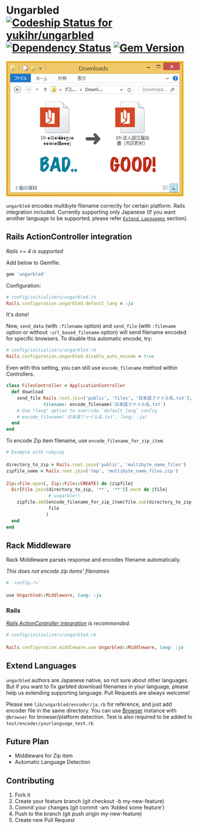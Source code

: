 # Ungarbled [![Codeship Status for yukihr/ungarbled](https://codeship.io/projects/02d09c20-038a-0132-b307-2245b76790d6/status)](https://codeship.io/projects/30462) [![Dependency Status](https://gemnasium.com/yukihr/ungarbled.svg)](https://gemnasium.com/yukihr/ungarbled) [![Gem Version](https://badge.fury.io/rb/ungarbled.svg)](http://badge.fury.io/rb/ungarbled)

![ungarbled](./readme/readme.png)

`ungarbled` encodes multibyte filename correctly for certain platform. Rails integration included. Currently supporting only Japanese (If you want another language to be supported, please refer [`Extend Languages`](#extend-languages) section).

## Rails ActionController integration

_Rails >= 4 is supported_

Add below to Gemfile.

```ruby
gem 'ungarbled'
```

Configuration:

```ruby
# config/initializers/ungarbled.rb
Rails.configuration.ungarbled.default_lang = :ja
```

It's done!

Now, `send_data` (with `:filename` option) and `send_file` (with `:filename` option or without `:url_based_filename` option) will send filename encoded for specific browsers. To disable this automatic encode, try:

```ruby
# config/initializers/ungarbled.rb
Rails.configuration.ungarbled.disable_auto_encode = true
```

Even with this setting, you can still use `encode_filename` method within Controllers.

```ruby
class FilesController < ApplicationController
  def download
    send_file Rails.root.join('public', 'files', '日本語ファイル名.txt'),
              filename: encode_filename('日本語ファイル名.txt')
    # Use "lang" option to override `default_lang` config
    # encode_filename('日本語ファイル名.txt', lang: :ja)
  end
end
```

To encode Zip item filename, use `encode_filename_for_zip_item`.

```ruby
# Example with rubyzip

directory_to_zip = Rails.root.join('public', 'multibyte_name_files')
zipfile_name = Rails.root.join('tmp', 'multibyte_name_files.zip')

Zip::File.open(, Zip::File::CREATE) do |zipfile|
  Dir[File.join(directory_to_zip, '**', '**')].each do |file|
                # ungarble!!
    zipfile.add(encode_filename_for_zip_item(file.sub(directory_to_zip, '')),
                file
               )
  end
end
```

## Rack Middleware

Rack Middleware parses response and encodes filename automatically.

_This does not encode zip items' filenames_


```ruby
# `config.ru`

use Ungarbled::Middleware, lang: :ja
```

### Rails

_[Rails ActionController integration](#rails-ActionController-integration) is recommended._

```ruby
# config/initializers/ungarbled.rb

Rails.configuration.middleware.use Ungarbled::Middleware, lang: :ja
```

## Extend Languages

`ungarbled` authors are Japanese native, so not sure about other languages. But if you want to fix garbled download filenames in your language, please help us extending supporting language. Pull Requests are always welcome!

Please see `lib/ungarbled/encoder/ja.rb` for reference, and just add encoder file in the same directory. You can use [Browser](https://github.com/fnando/browser) instance with `@browser` for browser/platform detection. Test is also required to be added to `test/encoder/yourlanguage_test.rb`

## Future Plan

* Middleware for Zip item
* Automatic Language Detection

## Contributing

1. Fork it
1. Create your feature branch (git checkout -b my-new-feature)
1. Commit your changes (git commit -am 'Added some feature')
1. Push to the branch (git push origin my-new-feature)
1. Create new Pull Request

